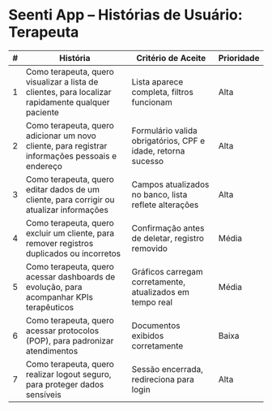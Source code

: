 # Seenti App – Histórias de Usuário: Terapeuta

| # | História | Critério de Aceite | Prioridade |
|---|---------|-----------------|------------|
| 1 | Como terapeuta, quero visualizar a lista de clientes, para localizar rapidamente qualquer paciente | Lista aparece completa, filtros funcionam | Alta |
| 2 | Como terapeuta, quero adicionar um novo cliente, para registrar informações pessoais e endereço | Formulário valida obrigatórios, CPF e idade, retorna sucesso | Alta |
| 3 | Como terapeuta, quero editar dados de um cliente, para corrigir ou atualizar informações | Campos atualizados no banco, lista reflete alterações | Alta |
| 4 | Como terapeuta, quero excluir um cliente, para remover registros duplicados ou incorretos | Confirmação antes de deletar, registro removido | Média |
| 5 | Como terapeuta, quero acessar dashboards de evolução, para acompanhar KPIs terapêuticos | Gráficos carregam corretamente, atualizados em tempo real | Média |
| 6 | Como terapeuta, quero acessar protocolos (POP), para padronizar atendimentos | Documentos exibidos corretamente | Baixa |
| 7 | Como terapeuta, quero realizar logout seguro, para proteger dados sensíveis | Sessão encerrada, redireciona para login | Alta |